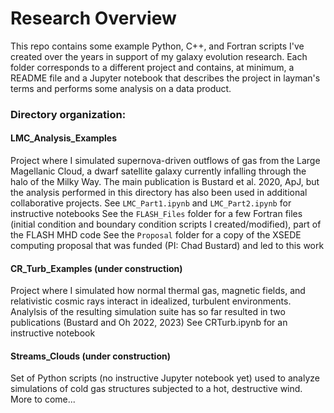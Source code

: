 # Research Overview

This repo contains some example Python, C++, and Fortran scripts I've created over the years in support of my galaxy evolution research. Each folder corresponds to a different project and contains, at minimum, a README file and a Jupyter notebook that describes the project in layman's terms and performs some analysis on a data product. 

### Directory organization:

  #### LMC_Analysis_Examples
  Project where I simulated supernova-driven outflows of gas from the Large Magellanic Cloud, a dwarf satellite galaxy currently infalling through the halo of the Milky Way. The main publication is Bustard et al. 2020, ApJ, but the analysis performed in this directory has also been used in additional collaborative projects.
  See `LMC_Part1.ipynb` and `LMC_Part2.ipynb` for instructive notebooks
  See the `FLASH_Files` folder for a few Fortran files (initial condition and boundary condition scripts I created/modified), part of the FLASH MHD code
  See the `Proposal` folder for a copy of the XSEDE computing proposal that was funded (PI: Chad Bustard) and led to this work
  
  #### CR_Turb_Examples (under construction)
  Project where I simulated how normal thermal gas, magnetic fields, and relativistic cosmic rays interact in idealized, turbulent environments. Analylsis of the resulting simulation suite has so far resulted in two publications (Bustard and Oh 2022, 2023)
  See CRTurb.ipynb for an instructive notebook
  
  #### Streams_Clouds (under construction)
  Set of Python scripts (no instructive Jupyter notebook yet) used to analyze simulations of cold gas structures subjected to a hot, destructive wind. More to come...
  
  
  
